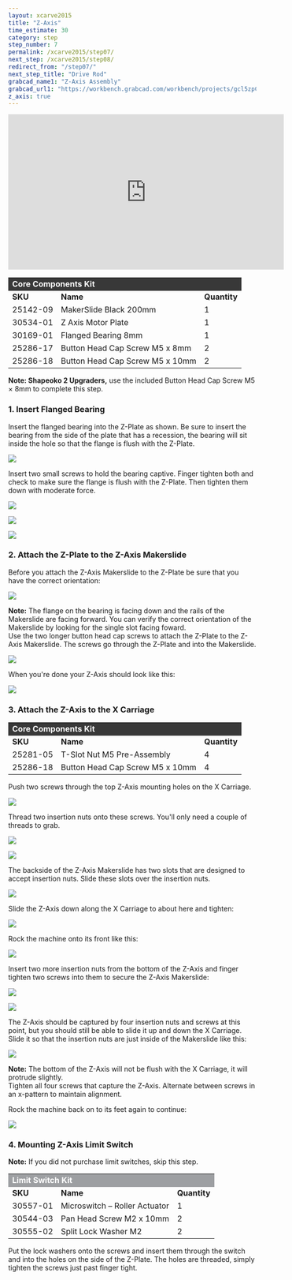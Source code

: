 ```yaml
---
layout: xcarve2015
title: "Z-Axis"
time_estimate: 30
category: step
step_number: 7
permalink: /xcarve2015/step07/
next_step: /xcarve2015/step08/
redirect_from: "/step07/"
next_step_title: "Drive Rod"
grabcad_name1: "Z-Axis Assembly"
grabcad_url1: "https://workbench.grabcad.com/workbench/projects/gcl5zpCuwqCXWLvYktLQBc-2IHvossNo37ycTOkzg6gREW#/space/gcvs_XeRNVzNkfG_tFTAMd0C2lBbCsLcagOxXb1Jlki0kT/link/125928"
z_axis: true
---
```


<iframe width="560" height="315" src="https://www.youtube.com/embed/80KqP6JMXZc" frameborder="0" allowfullscreen>
</iframe>
<table>
	<tr>
		<td style="color:#fff;background: #383838;" colspan="3"><b>Core Components Kit</b> </td>
	</tr>
	<tr>
		<td> <b><span class="caps">SKU</span></b> </td>
		<td> <b>Name</b> </td>
		<td> <b>Quantity</b> </td>
	</tr>
	<tr>
		<td> 25142-09 </td>
		<td> MakerSlide Black 200mm </td>
		<td> 1 </td>
	</tr>
	<tr>
		<td> 30534-01 </td>
		<td> Z Axis Motor Plate </td>
		<td> 1 </td>
	</tr>
	<tr>
		<td> 30169-01 </td>
		<td> Flanged Bearing 8mm </td>
		<td> 1 </td>
	</tr>
	<tr>
		<td> 25286-17 </td>
		<td> Button Head Cap Screw M5 x 8mm </td>
		<td> 2 </td>
	</tr>
	<tr>
		<td> 25286-18 </td>
		<td> Button Head Cap Screw M5 x 10mm </td>
		<td> 2 </td>
	</tr>
</table>

<div class="note note-shapeoko">
<i class="fa fa-level-up"></i>
 <span class="note-text">
 <strong>Note: Shapeoko 2 Upgraders,</strong> use the included Button Head Cap Screw M5 × 8mm to complete this step.
 </span>

</div>
<h3 id="insert-flanged-bearing">
1. Insert Flanged Bearing</h3>

Insert the flanged bearing into the Z-Plate as shown. Be sure to insert the bearing from the side of the plate that has a recession, the bearing will sit inside the hole so that the flange is flush with the Z-Plate.

![](https://dzevsq2emy08i.cloudfront.net/paperclip/project_instruction_image_uploaded_images/542/original/0952.jpg?1424364483)

Insert two small screws to hold the bearing captive. Finger tighten both and check to make sure the flange is flush with the Z-Plate. Then tighten them down with moderate force.

![](https://dzevsq2emy08i.cloudfront.net/paperclip/project_instruction_image_uploaded_images/543/original/0953.jpg?1424364526)

![](https://dzevsq2emy08i.cloudfront.net/paperclip/project_instruction_image_uploaded_images/544/original/0954.jpg?1424364537)

![](https://dzevsq2emy08i.cloudfront.net/paperclip/project_instruction_image_uploaded_images/545/original/0956.jpg?1424364548)

<h3 id="attach-z-plate">
2. Attach the Z-Plate to the Z-Axis Makerslide</h3>

Before you attach the Z-Axis Makerslide to the Z-Plate be sure that you have the correct orientation:

![](https://dzevsq2emy08i.cloudfront.net/paperclip/project_instruction_image_uploaded_images/546/original/0959.jpg?1424378497)

<div class="note">
<i class="fa fa-hand-o-right"></i>
 <span class="note-text">
 <strong>Note:</strong> The flange on the bearing is facing down and the rails of the Makerslide are facing forward. You can verify the correct orientation of the Makerslide by looking for the single slot facing foward.
 </span>

</div>
Use the two longer button head cap screws to attach the Z-Plate to the Z-Axis Makerslide. The screws go through the Z-Plate and into the Makerslide.

![](https://dzevsq2emy08i.cloudfront.net/paperclip/project_instruction_image_uploaded_images/547/original/0963.jpg?1424378546)

When you're done your Z-Axis should look like this:

![](https://dzevsq2emy08i.cloudfront.net/paperclip/project_instruction_image_uploaded_images/548/original/0967.jpg?1424378581)

<h3 id="attach-z-axis">
3. Attach the Z-Axis to the X Carriage</h3>

<table>
	<tr>
		<td style="color:#fff;background: #383838;" colspan="3"><b>Core Components Kit</b> </td>
	</tr>
	<tr>
		<td> <b><span class="caps">SKU</span></b> </td>
		<td> <b>Name</b> </td>
		<td> <b>Quantity</b> </td>
	</tr>
	<tr>
		<td> 25281-05 </td>
		<td> T-Slot Nut M5 Pre-Assembly </td>
		<td> 4 </td>
	</tr>
	<tr>
		<td> 25286-18 </td>
		<td> Button Head Cap Screw M5 x 10mm </td>
		<td> 4 </td>
	</tr>
</table>
Push two screws through the top Z-Axis mounting holes on the X Carriage.

![](https://dzevsq2emy08i.cloudfront.net/paperclip/project_instruction_image_uploaded_images/549/original/0524.jpg?1424378647)

Thread two insertion nuts onto these screws. You'll only need a couple of threads to grab.

![](https://dzevsq2emy08i.cloudfront.net/paperclip/project_instruction_image_uploaded_images/550/original/0526.jpg?14243786941)

![](https://dzevsq2emy08i.cloudfront.net/paperclip/project_instruction_image_uploaded_images/551/original/0527.jpg?1424378704)

The backside of the Z-Axis Makerslide has two slots that are designed to accept insertion nuts. Slide these slots over the insertion nuts.

![](https://dzevsq2emy08i.cloudfront.net/paperclip/project_instruction_image_uploaded_images/552/original/0533.jpg?1424378767)

Slide the Z-Axis down along the X Carriage to about here and tighten:

![](https://dzevsq2emy08i.cloudfront.net/paperclip/project_instruction_image_uploaded_images/553/original/0535.jpg?1424378780)

Rock the machine onto its front like this:

![](https://dzevsq2emy08i.cloudfront.net/paperclip/project_instruction_image_uploaded_images/554/original/0539.jpg?1424378866)

Insert two more insertion nuts from the bottom of the Z-Axis and finger tighten two screws into them to secure the Z-Axis Makerslide:

![](https://dzevsq2emy08i.cloudfront.net/paperclip/project_instruction_image_uploaded_images/556/original/0541.jpg?1424378946)

![](https://dzevsq2emy08i.cloudfront.net/paperclip/project_instruction_image_uploaded_images/559/original/0544.jpg?1424378949)

The Z-Axis should be captured by four insertion nuts and screws at this point, but you should still be able to slide it up and down the X Carriage. Slide it so that the insertion nuts are just inside of the Makerslide like this:

![](https://dzevsq2emy08i.cloudfront.net/paperclip/project_instruction_image_uploaded_images/560/original/0546.jpg?1424379091)

<div class="note">
<i class="fa fa-hand-o-right"></i>
 <span class="note-text">
 <strong>Note:</strong> The bottom of the Z-Axis will not be flush with the X Carriage, it will protrude slightly.
 </span>

</div>
Tighten all four screws that capture the Z-Axis. Alternate between screws in an x-pattern to maintain alignment.

Rock the machine back on to its feet again to continue:

![](https://dzevsq2emy08i.cloudfront.net/paperclip/project_instruction_image_uploaded_images/561/original/0580.jpg?1424379102)

<h3 id="limit-switch">
4. Mounting Z-Axis Limit Switch</h3>

<div class="note">
<i class="fa fa-hand-o-right"></i>
 <span class="note-text">
 <strong>Note:</strong> If you did not purchase limit switches, skip this step.
 </span>

</div>
<table>
	<tr>
		<td style="color:#fff;background: #9d9fa2;" colspan="3"><b>Limit Switch Kit</b> </td>
	</tr>
	<tr>
		<td> <b><span class="caps">SKU</span></b> </td>
		<td> <b>Name</b> </td>
		<td> <b>Quantity</b> </td>
	</tr>
	<tr>
		<td> 30557-01 </td>
		<td> Microswitch &#8211; Roller Actuator </td>
		<td> 1 </td>
	</tr>
	<tr>
		<td> 30544-03 </td>
		<td> Pan Head Screw M2 x 10mm </td>
		<td> 2 </td>
	</tr>
	<tr>
		<td> 30555-02 </td>
		<td> Split Lock Washer M2 </td>
		<td> 2 </td>
	</tr>
</table>

Put the lock washers onto the screws and insert them through the switch and into the holes on the side of the Z-Plate. The holes are threaded, simply tighten the screws just past finger tight.

<div class="row image-row"> <img src="https://dzevsq2emy08i.cloudfront.net/paperclip/project_instruction_image_uploaded_images/863/original/1197.jpg?1427920758" class="thumbnail col-md-3" alt="" /> <img src="https://dzevsq2emy08i.cloudfront.net/paperclip/project_instruction_image_uploaded_images/864/original/1204.jpg?1427920759" class="thumbnail col-md-3" alt="" /> <img src="https://dzevsq2emy08i.cloudfront.net/paperclip/project_instruction_image_uploaded_images/865/original/1207.jpg?1427920760" class="thumbnail col-md-3" alt="" /> <img src="https://dzevsq2emy08i.cloudfront.net/paperclip/project_instruction_image_uploaded_images/866/original/1208.jpg?1427920761" class="thumbnail col-md-3" alt="" />
</div>
